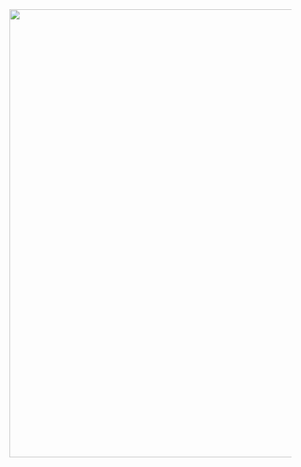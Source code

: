 <img src="https://github.com/user-attachments/assets/4a22bfaa-4aa4-4494-bf23-387796d049b9" width=800>

